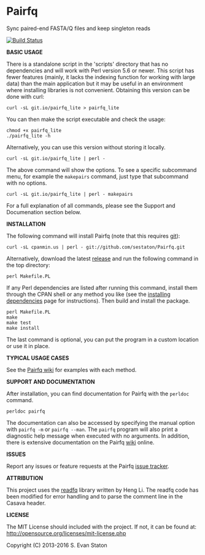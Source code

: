 Pairfq
======

Sync paired-end FASTA/Q files and keep singleton reads

[![Build Status](https://travis-ci.org/sestaton/Pairfq.svg?branch=master)](https://travis-ci.org/sestaton/Pairfq)

**BASIC USAGE**

There is a standalone script in the 'scripts' directory that has no dependencies and will work with Perl version 5.6 or newer. This script has fewer features (mainly, it lacks the indexing function for working with large data) than the main application but it may be useful in an environment where installing libraries is not convenient. Obtaining this version can be done with curl:

    curl -sL git.io/pairfq_lite > pairfq_lite

You can then make the script executable and check the usage:

    chmod +x pairfq_lite
    ./pairfq_lite -h

Alternatively, you can use this version without storing it locally.

    curl -sL git.io/pairfq_lite | perl -

The above command will show the options. To see a specific subcommand menu, for example the `makepairs` command, just type that subcommand with no options.

    curl -sL git.io/pairfq_lite | perl - makepairs

For a full explanation of all commands, please see the Support and Documenation section below.
 
**INSTALLATION**

The following command will install Pairfq (note that this requires [git](http://git-scm.com/)):

    curl -sL cpanmin.us | perl - git://github.com/sestaton/Pairfq.git

Alternatively, download the latest [release](https://github.com/sestaton/Pairfq/releases) and run the following command in the top directory:

    perl Makefile.PL

If any Perl dependencies are listed after running this command, install them through the CPAN shell or any method you like (see the [installing dependencies](https://github.com/sestaton/Pairfq/wiki/Installing-dependencies) page for instructions). Then build and install the package.

    perl Makefile.PL
    make 
    make test
    make install

The last command is optional, you can put the program in a custom location or use it in place.

**TYPICAL USAGE CASES**

See the [Pairfq wiki](https://github.com/sestaton/Pairfq/wiki) for examples with each method.

**SUPPORT AND DOCUMENTATION**

After installation, you can find documentation for Pairfq with the `perldoc` command.

    perldoc pairfq

The documentation can also be accessed by specifying the manual option with `pairfq -m` or `pairfq --man`. The `pairfq` program will also print a diagnostic help message when executed with no arguments. In addition, there is extensive documentation on the Pairfq [wiki](https://github.com/sestaton/Pairfq/wiki) online.

**ISSUES**

Report any issues or feature requests at the Pairfq [issue tracker](https://github.com/sestaton/Pairfq/issues).

**ATTRIBUTION**

This project uses the [readfq](https://github.com/lh3/readfq) library written by Heng Li. The readfq code has been modified for error handling and to parse the comment line in the Casava header.

**LICENSE**

The MIT License should included with the project. If not, it can be found at: http://opensource.org/licenses/mit-license.php

Copyright (C) 2013-2016 S. Evan Staton
